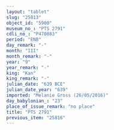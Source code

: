 ```yaml
---
layout: "tablet"
slug: "25813"
object_id: "5900"
museum_no_: "PTS 2791"
cdli_no_: "P470883"
period: "ENB"
day_remark: "-"
month: "III"
month_remark: "-"
year: "9"
year_remark: "-"
king: "Kan"
king_remark: "-"
julian_date: "639 BCE"
julian_date_year: "639"
imported: "Melanie Gross (26/05/2016)"
day_babylonian_: "23"
place_of_issue_remark: "no place"
title: "PTS 2791"
previous_item: "25816"
---
```


